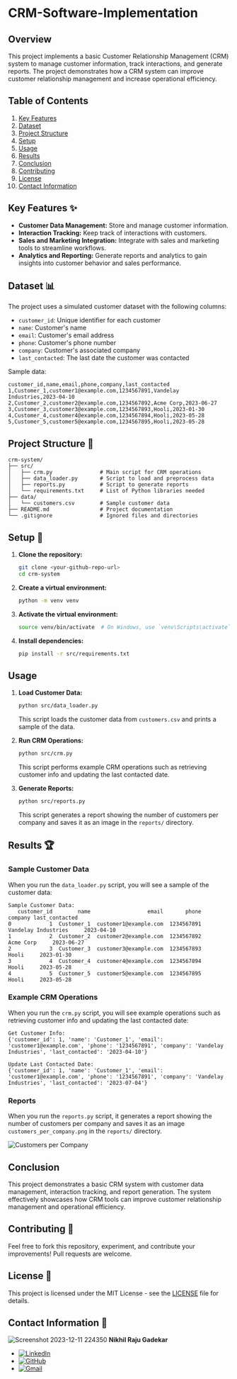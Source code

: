 # CRM-Software-Implementation

## Overview
This project implements a basic Customer Relationship Management (CRM) system to manage customer information, track interactions, and generate reports. The project demonstrates how a CRM system can improve customer relationship management and increase operational efficiency.

## Table of Contents

1. [Key Features](#key-features)
2. [Dataset](#dataset)
3. [Project Structure](#project-structure)
4. [Setup](#setup)
5. [Usage](#usage)
6. [Results](#results)
7. [Conclusion](#conclusion)
8. [Contributing](#contributing)
9. [License](#license)
10. [Contact Information](#contact-information)

## Key Features ✨

- **Customer Data Management:** Store and manage customer information.
- **Interaction Tracking:** Keep track of interactions with customers.
- **Sales and Marketing Integration:** Integrate with sales and marketing tools to streamline workflows.
- **Analytics and Reporting:** Generate reports and analytics to gain insights into customer behavior and sales performance.

## Dataset 📊

The project uses a simulated customer dataset with the following columns:
- `customer_id`: Unique identifier for each customer
- `name`: Customer's name
- `email`: Customer's email address
- `phone`: Customer's phone number
- `company`: Customer's associated company
- `last_contacted`: The last date the customer was contacted

Sample data:
```csv
customer_id,name,email,phone,company,last_contacted
1,Customer_1,customer1@example.com,1234567891,Vandelay Industries,2023-04-10
2,Customer_2,customer2@example.com,1234567892,Acme Corp,2023-06-27
3,Customer_3,customer3@example.com,1234567893,Hooli,2023-01-30
4,Customer_4,customer4@example.com,1234567894,Hooli,2023-05-28
5,Customer_5,customer5@example.com,1234567895,Hooli,2023-05-28
```

## Project Structure 📂

```
crm-system/
├── src/
│   ├── crm.py               # Main script for CRM operations
│   ├── data_loader.py       # Script to load and preprocess data
│   ├── reports.py           # Script to generate reports
│   └── requirements.txt     # List of Python libraries needed
├── data/
│   └── customers.csv        # Sample customer data
├── README.md                # Project documentation
└── .gitignore               # Ignored files and directories
```

## Setup 🚀

1. **Clone the repository:** 
   ```sh
   git clone <your-github-repo-url>
   cd crm-system
   ```
2. **Create a virtual environment:** 
   ```sh
   python -m venv venv
   ```
3. **Activate the virtual environment:**
   ```sh
   source venv/bin/activate  # On Windows, use `venv\Scripts\activate`
   ```
4. **Install dependencies:**
   ```sh
   pip install -r src/requirements.txt
   ```

## Usage

1. **Load Customer Data:**
   ```sh
   python src/data_loader.py
   ```
   This script loads the customer data from `customers.csv` and prints a sample of the data.

2. **Run CRM Operations:**
   ```sh
   python src/crm.py
   ```
   This script performs example CRM operations such as retrieving customer info and updating the last contacted date.

3. **Generate Reports:**
   ```sh
   python src/reports.py
   ```
   This script generates a report showing the number of customers per company and saves it as an image in the `reports/` directory.

## Results 🏆

### Sample Customer Data
When you run the `data_loader.py` script, you will see a sample of the customer data:
```
Sample Customer Data:
   customer_id        name                  email       phone              company last_contacted
0            1  Customer_1  customer1@example.com  1234567891  Vandelay Industries     2023-04-10
1            2  Customer_2  customer2@example.com  1234567892            Acme Corp     2023-06-27
2            3  Customer_3  customer3@example.com  1234567893                Hooli     2023-01-30
3            4  Customer_4  customer4@example.com  1234567894                Hooli     2023-05-28
4            5  Customer_5  customer5@example.com  1234567895                Hooli     2023-05-28
```

### Example CRM Operations
When you run the `crm.py` script, you will see example operations such as retrieving customer info and updating the last contacted date:
```
Get Customer Info:
{'customer_id': 1, 'name': 'Customer_1', 'email': 'customer1@example.com', 'phone': '1234567891', 'company': 'Vandelay Industries', 'last_contacted': '2023-04-10'}

Update Last Contacted Date:
{'customer_id': 1, 'name': 'Customer_1', 'email': 'customer1@example.com', 'phone': '1234567891', 'company': 'Vandelay Industries', 'last_contacted': '2023-07-04'}
```

### Reports
When you run the `reports.py` script, it generates a report showing the number of customers per company and saves it as an image `customers_per_company.png` in the `reports/` directory.

![Customers per Company](reports/customers_per_company.png)

## Conclusion

This project demonstrates a basic CRM system with customer data management, interaction tracking, and report generation. The system effectively showcases how CRM tools can improve customer relationship management and operational efficiency.

## Contributing 🤝

Feel free to fork this repository, experiment, and contribute your improvements! Pull requests are welcome.

## License 📜

This project is licensed under the MIT License - see the [LICENSE](LICENSE) file for details.

## Contact Information 📧
![Screenshot 2023-12-11 224350](https://github.com/Nick9695/Personality-Quiz-Assignment/assets/148968130/3c82c2b7-876d-447d-b149-dcd2fddedf23)
**Nikhil Raju Gadekar**


- [![LinkedIn](https://img.shields.io/badge/LinkedIn-0A66C2?style=for-the-badge&logo=linkedin&logoColor=white)](www.linkedin.com/in/nikhil-gadekar-1951a8245)
- [![GitHub](https://img.shields.io/badge/GitHub-100000?style=for-the-badge&logo=github&logoColor=white)](https://github.com/Nick9695)
- [![Gmail](https://img.shields.io/badge/Gmail-D14836?style=for-the-badge&logo=gmail&logoColor=white)](mailto:gernikhilgadekar@gmail.com)
```
